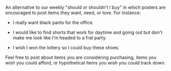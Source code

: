An alternative to our weekly "should or shouldn't I buy" in which posters are encouraged to post items they want, need, or love. For instance:


* I really want black pants for the office.


* I would like to find shorts that work for daytime and going out but don't make me look like I'm headed to a frat party.


* I wish I won the lottery so I could buy these shoes.


Feel free to post about items you are considering purchasing, items you wish you could afford, or hypothetical items you wish you could track down.
